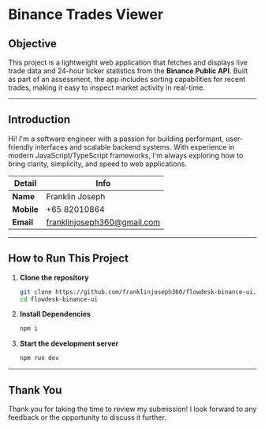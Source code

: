 # Binance Trades Viewer

## Objective

This project is a lightweight web application that fetches and displays live trade data and 24-hour ticker statistics from the **Binance Public API**. Built as part of an assessment, the app includes sorting capabilities for recent trades, making it easy to inspect market activity in real-time.

---

## Introduction

Hi! I'm a software engineer with a passion for building performant, user-friendly interfaces and scalable backend systems. With experience in modern JavaScript/TypeScript frameworks, I'm always exploring how to bring clarity, simplicity, and speed to web applications.

| Detail      | Info              |
|-------------|-------------------|
| **Name**    | Franklin Joseph   |
| **Mobile**  | +65 82010864      |
| **Email**   | franklinjoseph360@gmail.com      |

---

## How to Run This Project

1. **Clone the repository**
   ```bash
   git clone https://github.com/franklinjoseph360/flowdesk-binance-ui.git
   cd flowdesk-binance-ui
2. **Install Dependencies**
   ```bash
   npm i
3. **Start the development server**
   ```bash
   npm run dev

---

## Thank You

Thank you for taking the time to review my submission! I look forward to any feedback or the opportunity to discuss it further.
